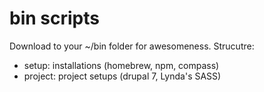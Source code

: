 bin scripts
=========

Download to your ~/bin folder for awesomeness.
Strucutre:

  - setup: installations (homebrew, npm, compass)
  - project:  project setups (drupal 7, Lynda's SASS)